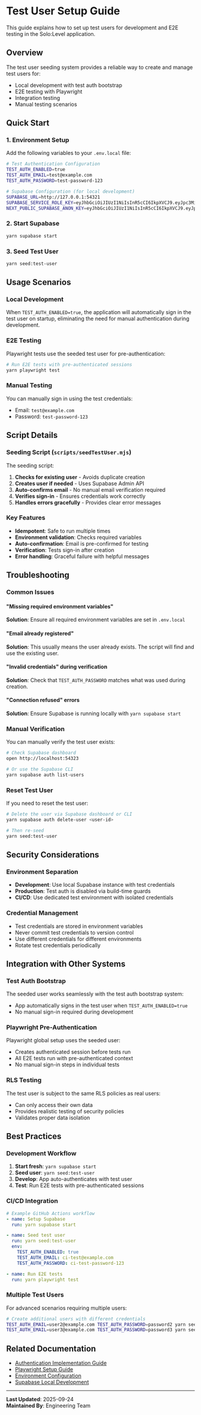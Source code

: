 # Test User Setup Guide

This guide explains how to set up test users for development and E2E testing in the Solo:Level application.

## Overview

The test user seeding system provides a reliable way to create and manage test users for:
- Local development with test auth bootstrap
- E2E testing with Playwright
- Integration testing
- Manual testing scenarios

## Quick Start

### 1. Environment Setup

Add the following variables to your `.env.local` file:

```bash
# Test Authentication Configuration
TEST_AUTH_ENABLED=true
TEST_AUTH_EMAIL=test@example.com
TEST_AUTH_PASSWORD=test-password-123

# Supabase Configuration (for local development)
SUPABASE_URL=http://127.0.0.1:54321
SUPABASE_SERVICE_ROLE_KEY=eyJhbGciOiJIUzI1NiIsInR5cCI6IkpXVCJ9.eyJpc3MiOiJzdXBhYmFzZS1kZW1vIiwicm9sZSI6InNlcnZpY2Vfcm9sZSIsImV4cCI6MTk4MzgxMjk5Nn0.EGIM96RAZx35lJzdJsyH-qQwv8Hdp7fsn3W0YpN81IU
NEXT_PUBLIC_SUPABASE_ANON_KEY=eyJhbGciOiJIUzI1NiIsInR5cCI6IkpXVCJ9.eyJpc3MiOiJzdXBhYmFzZS1kZW1vIiwicm9sZSI6ImFub24iLCJleHAiOjE5ODM4MTI5OTZ9.CRXP1A7WOeoJeXxjNni43kdQwgnWNReilDMblYTn_I0
```

### 2. Start Supabase

```bash
yarn supabase start
```

### 3. Seed Test User

```bash
yarn seed:test-user
```

## Usage Scenarios

### Local Development

When `TEST_AUTH_ENABLED=true`, the application will automatically sign in the test user on startup, eliminating the need for manual authentication during development.

### E2E Testing

Playwright tests use the seeded test user for pre-authentication:

```bash
# Run E2E tests with pre-authenticated sessions
yarn playwright test
```

### Manual Testing

You can manually sign in using the test credentials:
- Email: `test@example.com`
- Password: `test-password-123`

## Script Details

### Seeding Script (`scripts/seedTestUser.mjs`)

The seeding script:
1. **Checks for existing user** - Avoids duplicate creation
2. **Creates user if needed** - Uses Supabase Admin API
3. **Auto-confirms email** - No manual email verification required
4. **Verifies sign-in** - Ensures credentials work correctly
5. **Handles errors gracefully** - Provides clear error messages

### Key Features

- **Idempotent**: Safe to run multiple times
- **Environment validation**: Checks required variables
- **Auto-confirmation**: Email is pre-confirmed for testing
- **Verification**: Tests sign-in after creation
- **Error handling**: Graceful failure with helpful messages

## Troubleshooting

### Common Issues

#### "Missing required environment variables"
**Solution**: Ensure all required environment variables are set in `.env.local`

#### "Email already registered"
**Solution**: This usually means the user already exists. The script will find and use the existing user.

#### "Invalid credentials" during verification
**Solution**: Check that `TEST_AUTH_PASSWORD` matches what was used during creation.

#### "Connection refused" errors
**Solution**: Ensure Supabase is running locally with `yarn supabase start`

### Manual Verification

You can manually verify the test user exists:

```bash
# Check Supabase dashboard
open http://localhost:54323

# Or use the Supabase CLI
yarn supabase auth list-users
```

### Reset Test User

If you need to reset the test user:

```bash
# Delete the user via Supabase dashboard or CLI
yarn supabase auth delete-user <user-id>

# Then re-seed
yarn seed:test-user
```

## Security Considerations

### Environment Separation

- **Development**: Use local Supabase instance with test credentials
- **Production**: Test auth is disabled via build-time guards
- **CI/CD**: Use dedicated test environment with isolated credentials

### Credential Management

- Test credentials are stored in environment variables
- Never commit test credentials to version control
- Use different credentials for different environments
- Rotate test credentials periodically

## Integration with Other Systems

### Test Auth Bootstrap

The seeded user works seamlessly with the test auth bootstrap system:
- App automatically signs in the test user when `TEST_AUTH_ENABLED=true`
- No manual sign-in required during development

### Playwright Pre-Authentication

Playwright global setup uses the seeded user:
- Creates authenticated session before tests run
- All E2E tests run with pre-authenticated context
- No manual sign-in steps in individual tests

### RLS Testing

The test user is subject to the same RLS policies as real users:
- Can only access their own data
- Provides realistic testing of security policies
- Validates proper data isolation

## Best Practices

### Development Workflow

1. **Start fresh**: `yarn supabase start`
2. **Seed user**: `yarn seed:test-user`
3. **Develop**: App auto-authenticates with test user
4. **Test**: Run E2E tests with pre-authenticated sessions

### CI/CD Integration

```yaml
# Example GitHub Actions workflow
- name: Setup Supabase
  run: yarn supabase start

- name: Seed test user
  run: yarn seed:test-user
  env:
    TEST_AUTH_ENABLED: true
    TEST_AUTH_EMAIL: ci-test@example.com
    TEST_AUTH_PASSWORD: ci-test-password-123

- name: Run E2E tests
  run: yarn playwright test
```

### Multiple Test Users

For advanced scenarios requiring multiple users:

```bash
# Create additional users with different credentials
TEST_AUTH_EMAIL=user2@example.com TEST_AUTH_PASSWORD=password2 yarn seed:test-user
TEST_AUTH_EMAIL=user3@example.com TEST_AUTH_PASSWORD=password3 yarn seed:test-user
```

## Related Documentation

- [Authentication Implementation Guide](../tasks/auth-implementation-action-plan.md)
- [Playwright Setup Guide](../testing/playwright-setup.md)
- [Environment Configuration](../setup/environment-setup.md)
- [Supabase Local Development](../setup/supabase-setup.md)

---

**Last Updated**: 2025-09-24  
**Maintained By**: Engineering Team
